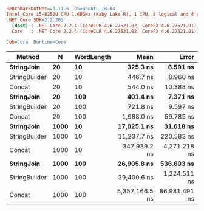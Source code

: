 ``` ini

BenchmarkDotNet=v0.11.5, OS=ubuntu 18.04
Intel Core i5-8250U CPU 1.60GHz (Kaby Lake R), 1 CPU, 8 logical and 4 physical cores
.NET Core SDK=2.2.203
  [Host] : .NET Core 2.2.4 (CoreCLR 4.6.27521.02, CoreFX 4.6.27521.01), 64bit RyuJIT
  Core   : .NET Core 2.2.4 (CoreCLR 4.6.27521.02, CoreFX 4.6.27521.01), 64bit RyuJIT

Job=Core  Runtime=Core  

```
|        Method |    N | WordLength |           Mean |         Error |        StdDev | Rank |
|-------------- |----- |----------- |---------------:|--------------:|--------------:|-----:|
|    **StringJoin** |   **20** |         **10** |       **325.3 ns** |      **6.591 ns** |     **15.406 ns** |    **1** |
| StringBuilder |   20 |         10 |       446.7 ns |      8.960 ns |     22.147 ns |    3 |
|        Concat |   20 |         10 |       544.0 ns |     10.388 ns |      9.717 ns |    4 |
|    **StringJoin** |   **20** |        **100** |       **401.4 ns** |      **7.371 ns** |      **5.755 ns** |    **2** |
| StringBuilder |   20 |        100 |       721.8 ns |      9.597 ns |      8.014 ns |    5 |
|        Concat |   20 |        100 |     1,988.0 ns |     59.785 ns |     49.923 ns |    6 |
|    **StringJoin** | **1000** |         **10** |    **17,025.1 ns** |     **31.618 ns** |     **24.686 ns** |    **8** |
| StringBuilder | 1000 |         10 |    11,237.7 ns |    220.583 ns |    336.854 ns |    7 |
|        Concat | 1000 |         10 |   347,939.2 ns |  4,271.218 ns |  3,566.660 ns |   11 |
|    **StringJoin** | **1000** |        **100** |    **26,905.8 ns** |    **536.603 ns** |    **501.939 ns** |    **9** |
| StringBuilder | 1000 |        100 |    39,400.6 ns |  1,224.511 ns |  1,310.214 ns |   10 |
|        Concat | 1000 |        100 | 5,357,166.5 ns | 86,981.491 ns | 72,633.484 ns |   12 |
